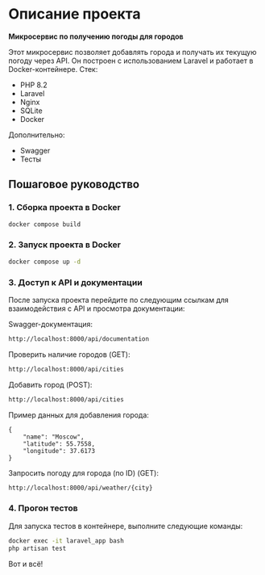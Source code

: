 # Описание проекта

**Микросервис по получению погоды для городов**

Этот микросервис позволяет добавлять города и получать их текущую погоду через API. Он построен с использованием Laravel
и работает в Docker-контейнере.
Стек:

- PHP 8.2
- Laravel
- Nginx
- SQLite
- Docker

Дополнительно:
- Swagger
- Тесты

## Пошаговое руководство

### 1. Сборка проекта в Docker

```bash
docker compose build
```

### 2. Запуск проекта в Docker

```bash
docker compose up -d
```

### 3. Доступ к API и документации

После запуска проекта перейдите по следующим ссылкам для взаимодействия с API и просмотра документации:

Swagger-документация:

```bash
http://localhost:8000/api/documentation
```

Проверить наличие городов (GET):

```bash
http://localhost:8000/api/cities
```

Добавить город (POST):

```bash
http://localhost:8000/api/cities
```

Пример данных для добавления города:
```
{
    "name": "Moscow",
    "latitude": 55.7558,
    "longitude": 37.6173
}
```

Запросить погоду для города (по ID) (GET):

```bash
http://localhost:8000/api/weather/{city}
```

### 4. Прогон тестов

Для запуска тестов в контейнере, выполните следующие команды:

```bash
docker exec -it laravel_app bash
php artisan test
```

Вот и всё!